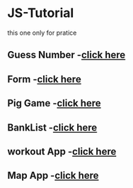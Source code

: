 # JS-Tutorial
this one only for pratice
## Guess Number  -<a href='https://guess-number-dharma.netlify.app/'>click here</a>
## Form  -<a href='https://form-dharma.netlify.app/'>click here</a>
## Pig Game  -<a href='https://pig-game-dharma.netlify.app/'>click here</a>
## BankList  -<a href='https://banklist-demo.netlify.app/'>click here</a>
## workout App  -<a href='https://map-app-js.netlify.app/'>click here</a>
## Map App  -<a href='https://real-time-map.netlify.app/'>click here</a>
